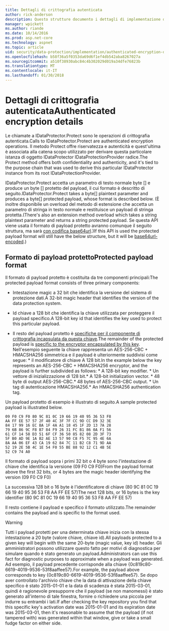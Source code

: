 ```yaml
---
title: Dettagli di crittografia autenticata
author: rick-anderson
description: Questo strutture documento i dettagli di implementazione della protezione dei dati di ASP.NET Core autenticato di crittografia.
manager: wpickett
ms.author: riande
ms.date: 10/14/2016
ms.prod: asp.net-core
ms.technology: aspnet
ms.topic: article
uid: security/data-protection/implementation/authenticated-encryption-details
ms.openlocfilehash: b58f36a5f0353da69d6f1ef4db542aba8267027a
ms.sourcegitcommit: a510f38930abc84c4b302029d019a34dfe76823b
ms.translationtype: MT
ms.contentlocale: it-IT
ms.lasthandoff: 01/30/2018
---
```

# <a name="authenticated-encryption-details"></a><span data-ttu-id="ef563-103">Dettagli di crittografia autenticata</span><span class="sxs-lookup"><span data-stu-id="ef563-103">Authenticated encryption details</span></span>

<a name="data-protection-implementation-authenticated-encryption-details"></a>

<span data-ttu-id="ef563-104">Le chiamate a IDataProtector.Protect sono le operazioni di crittografia autenticata.</span><span class="sxs-lookup"><span data-stu-id="ef563-104">Calls to IDataProtector.Protect are authenticated encryption operations.</span></span> <span data-ttu-id="ef563-105">Il metodo Protect offre riservatezza e autenticità e quest'ultima è associata alla catena scopo utilizzato per derivare questa particolare istanza di oggetto IDataProtector IDataProtectionProvider radice.</span><span class="sxs-lookup"><span data-stu-id="ef563-105">The Protect method offers both confidentiality and authenticity, and it's tied to the purpose chain that was used to derive this particular IDataProtector instance from its root IDataProtectionProvider.</span></span>

<span data-ttu-id="ef563-106">IDataProtector.Protect accetta un parametro di testo normale byte [] e produce un byte [] protetto del payload, il cui formato è descritto di seguito.</span><span class="sxs-lookup"><span data-stu-id="ef563-106">IDataProtector.Protect takes a byte[] plaintext parameter and produces a byte[] protected payload, whose format is described below.</span></span> <span data-ttu-id="ef563-107">(È inoltre disponibile un overload del metodo di estensione che accetta un parametro di stringa in testo normale e restituisce un payload di stringa protetta.</span><span class="sxs-lookup"><span data-stu-id="ef563-107">(There's also an extension method overload which takes a string plaintext parameter and returns a string protected payload.</span></span> <span data-ttu-id="ef563-108">Se questa API viene usata il formato di payload protetto avranno comunque il seguito struttura, ma sarà [con codifica base64url](https://tools.ietf.org/html/rfc4648#section-5).)</span><span class="sxs-lookup"><span data-stu-id="ef563-108">If this API is used the protected payload format will still have the below structure, but it will be [base64url-encoded](https://tools.ietf.org/html/rfc4648#section-5).)</span></span>

## <a name="protected-payload-format"></a><span data-ttu-id="ef563-109">Formato di payload protetto</span><span class="sxs-lookup"><span data-stu-id="ef563-109">Protected payload format</span></span>

<span data-ttu-id="ef563-110">Il formato di payload protetto è costituita da tre componenti principali:</span><span class="sxs-lookup"><span data-stu-id="ef563-110">The protected payload format consists of three primary components:</span></span>

* <span data-ttu-id="ef563-111">Intestazione magic a 32 bit che identifica la versione del sistema di protezione dati.</span><span class="sxs-lookup"><span data-stu-id="ef563-111">A 32-bit magic header that identifies the version of the data protection system.</span></span>

* <span data-ttu-id="ef563-112">Id chiave a 128 bit che identifica la chiave utilizzata per proteggere il payload specifico.</span><span class="sxs-lookup"><span data-stu-id="ef563-112">A 128-bit key id that identifies the key used to protect this particular payload.</span></span>

* <span data-ttu-id="ef563-113">Il resto del payload protetto è [specifiche per il componente di crittografia incapsulata da questa chiave](subkeyderivation.md#data-protection-implementation-subkey-derivation).</span><span class="sxs-lookup"><span data-stu-id="ef563-113">The remainder of the protected payload is [specific to the encryptor encapsulated by this key](subkeyderivation.md#data-protection-implementation-subkey-derivation).</span></span> <span data-ttu-id="ef563-114">Nell'esempio seguente la chiave rappresenta un AES-256-CBC + HMACSHA256 simmetrica e il payload è ulteriormente suddivisi come segue: \* il modificatore di chiave A 128 bit.</span><span class="sxs-lookup"><span data-stu-id="ef563-114">In the example below the key represents an AES-256-CBC + HMACSHA256 encryptor, and the payload is further subdivided as follows: \* A 128-bit key modifier.</span></span> <span data-ttu-id="ef563-115">\* Un vettore di inizializzazione di 128 bit.</span><span class="sxs-lookup"><span data-stu-id="ef563-115">\* A 128-bit initialization vector.</span></span> <span data-ttu-id="ef563-116">\* 48 byte di output AES-256-CBC.</span><span class="sxs-lookup"><span data-stu-id="ef563-116">\* 48 bytes of AES-256-CBC output.</span></span> <span data-ttu-id="ef563-117">\* Un tag di autenticazione HMACSHA256.</span><span class="sxs-lookup"><span data-stu-id="ef563-117">\* An HMACSHA256 authentication tag.</span></span>

<span data-ttu-id="ef563-118">Un payload protetto di esempio è illustrato di seguito.</span><span class="sxs-lookup"><span data-stu-id="ef563-118">A sample protected payload is illustrated below.</span></span>

```
09 F0 C9 F0 80 9C 81 0C 19 66 19 40 95 36 53 F8
AA FF EE 57 57 2F 40 4C 3F 7F CC 9D CC D9 32 3E
84 17 99 16 EC BA 1F 4A A1 18 45 1F 2D 13 7A 28
79 6B 86 9C F8 B7 84 F9 26 31 FC B1 86 0A F1 56
61 CF 14 58 D3 51 6F CF 36 50 85 82 08 2D 3F 73
5F B0 AD 9E 1A B2 AE 13 57 90 C8 F5 7C 95 4E 6A
8A AA 06 EF 43 CA 19 62 84 7C 11 B2 C8 71 9D AA
52 19 2E 5B 4C 1E 54 F0 55 BE 88 92 12 C1 4B 5E
52 C9 74 A0
```

<span data-ttu-id="ef563-119">Il formato di payload sopra i primi 32 bit o 4 byte sono l'intestazione di chiave che identifica la versione (09 F0 C9 F0)</span><span class="sxs-lookup"><span data-stu-id="ef563-119">From the payload format above the first 32 bits, or 4 bytes are the magic header identifying the version (09 F0 C9 F0)</span></span>

<span data-ttu-id="ef563-120">La successiva 128 bit o 16 byte è l'identificatore di chiave (80 9C 81 0C 19 66 19 40 95 36 53 F8 AA FF EE 57)</span><span class="sxs-lookup"><span data-stu-id="ef563-120">The next 128 bits, or 16 bytes is the key identifier (80 9C 81 0C 19 66 19 40 95 36 53 F8 AA FF EE 57)</span></span>

<span data-ttu-id="ef563-121">Il resto contiene il payload e specifico il formato utilizzato.</span><span class="sxs-lookup"><span data-stu-id="ef563-121">The remainder contains the payload and is specific to the format used.</span></span>

>[!WARNING]
> <span data-ttu-id="ef563-122">Tutti i payload protetti per una determinata chiave inizia con la stessa intestazione a 20 byte (valore chiave, chiave id).</span><span class="sxs-lookup"><span data-stu-id="ef563-122">All payloads protected to a given key will begin with the same 20-byte (magic value, key id) header.</span></span> <span data-ttu-id="ef563-123">Gli amministratori possono utilizzare questo fatto per motivi di diagnostica per simulare quando è stato generato un payload.</span><span class="sxs-lookup"><span data-stu-id="ef563-123">Administrators can use this fact for diagnostic purposes to approximate when a payload was generated.</span></span> <span data-ttu-id="ef563-124">Ad esempio, il payload precedente corrisponde alla chiave {0c819c80-6619-4019-9536-53f8aaffee57}.</span><span class="sxs-lookup"><span data-stu-id="ef563-124">For example, the payload above corresponds to key {0c819c80-6619-4019-9536-53f8aaffee57}.</span></span> <span data-ttu-id="ef563-125">Se dopo aver controllato l'archivio chiave che la data di attivazione della chiave specifico è stato 2015-01-01 e la data di scadenza è stata 2015-03-01, quindi è ragionevole presupporre che il payload (se non manomessi) è stato generato all'interno di tale finestra, fornire o richiedere una piccola per indurre su entrambi i lati.</span><span class="sxs-lookup"><span data-stu-id="ef563-125">If after checking the key repository you find that this specific key's activation date was 2015-01-01 and its expiration date was 2015-03-01, then it's reasonable to assume that the payload (if not tampered with) was generated within that window, give or take a small fudge factor on either side.</span></span>
